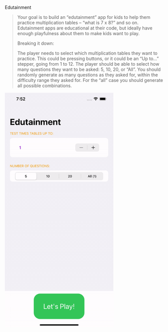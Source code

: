 Edutainment

> Your goal is to build an “edutainment” app for kids to help them practice multiplication tables – “what is 7 x 8?” and so on. Edutainment apps are educational at their code, but ideally have enough playfulness about them to make kids want to play.
>
> Breaking it down:
>
> The player needs to select which multiplication tables they want to practice. This could be pressing buttons, or it could be an “Up to…” stepper, going from 1 to 12.
> The player should be able to select how many questions they want to be asked: 5, 10, 20, or “All”.
> You should randomly generate as many questions as they asked for, within the difficulty range they asked for. For the “all” case you should generate all possible combinations.

<img src="Edutainment.gif" width="341" heigh="677"/>
